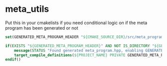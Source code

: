 # meta_utils


Put this in your cmakelists if you need conditional logic on if the meta program has been generated or not
```cmake
set(GENERATED_META_PROGRAM_HEADER "${CMAKE_SOURCE_DIR}/src/meta_program/meta_program.hpp")

if(EXISTS "${GENERATED_META_PROGRAM_HEADER}" AND NOT IS_DIRECTORY "${GENERATED_META_PROGRAM_HEADER}")
    message(STATUS "Found generated meta_program.hpp, enabling GENERATED_META_PROGRAM")
    target_compile_definitions(${PROJECT_NAME} PRIVATE GENERATED_META_PROGRAM)
endif()
```
